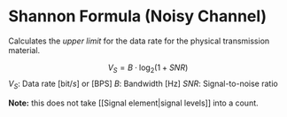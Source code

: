 # Shannon Formula (Noisy Channel)
Calculates the *upper limit* for the data rate for the physical transmission material.

$$V_{S} = B \cdot \log_{2}(1+SNR)$$
$V_{S}$: Data rate $[\text{bit} / s]$ or $[\text{BPS}]$
$B$: Bandwidth $[\text{Hz}]$
$SNR$: Signal-to-noise ratio

**Note:** this does not take [[Signal element|signal levels]] into a count.
